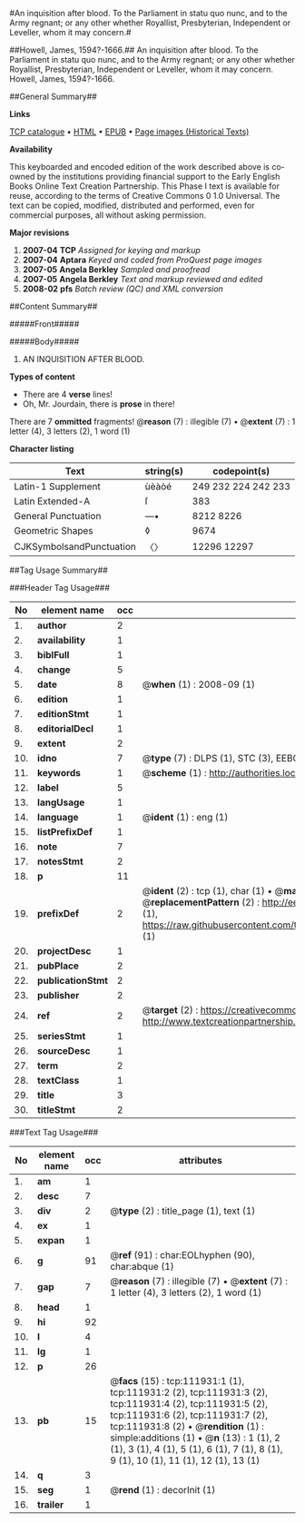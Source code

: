 #An inquisition after blood. To the Parliament in statu quo nunc, and to the Army regnant; or any other whether Royallist, Presbyterian, Independent or Leveller, whom it may concern.#

##Howell, James, 1594?-1666.##
An inquisition after blood. To the Parliament in statu quo nunc, and to the Army regnant; or any other whether Royallist, Presbyterian, Independent or Leveller, whom it may concern.
Howell, James, 1594?-1666.

##General Summary##

**Links**

[TCP catalogue](http://www.ota.ox.ac.uk/tcp/)  • 
[HTML](http://tei.it.ox.ac.uk/tcp/Texts-HTML/free/A86/A86624.html)  • 
[EPUB](http://tei.it.ox.ac.uk/tcp/Texts-EPUB/free/A86/A86624.epub) • 
[Page images (Historical Texts)](https://data.historicaltexts.jisc.ac.uk/view?pubId=eebo-99859832e&pageId=eebo-99859832e-111931-1)

**Availability**

This keyboarded and encoded edition of the
	       work described above is co-owned by the institutions
	       providing financial support to the Early English Books
	       Online Text Creation Partnership. This Phase I text is
	       available for reuse, according to the terms of Creative
	       Commons 0 1.0 Universal. The text can be copied,
	       modified, distributed and performed, even for
	       commercial purposes, all without asking permission.

**Major revisions**

1. __2007-04__ __TCP__ *Assigned for keying and markup*
1. __2007-04__ __Aptara__ *Keyed and coded from ProQuest page images*
1. __2007-05__ __Angela Berkley__ *Sampled and proofread*
1. __2007-05__ __Angela Berkley__ *Text and markup reviewed and edited*
1. __2008-02__ __pfs__ *Batch review (QC) and XML conversion*

##Content Summary##

#####Front#####

#####Body#####

1. AN
INQUISITION
AFTER
BLOOD.

**Types of content**

  * There are 4 **verse** lines!
  * Oh, Mr. Jourdain, there is **prose** in there!

There are 7 **ommitted** fragments! 
 @__reason__ (7) : illegible (7)  •  @__extent__ (7) : 1 letter (4), 3 letters (2), 1 word (1)

**Character listing**


|Text|string(s)|codepoint(s)|
|---|---|---|
|Latin-1 Supplement|ùèàòé|249 232 224 242 233|
|Latin Extended-A|ſ|383|
|General Punctuation|—•|8212 8226|
|Geometric Shapes|◊|9674|
|CJKSymbolsandPunctuation|〈〉|12296 12297|

##Tag Usage Summary##

###Header Tag Usage###

|No|element name|occ|attributes|
|---|---|---|---|
|1.|__author__|2||
|2.|__availability__|1||
|3.|__biblFull__|1||
|4.|__change__|5||
|5.|__date__|8| @__when__ (1) : 2008-09 (1)|
|6.|__edition__|1||
|7.|__editionStmt__|1||
|8.|__editorialDecl__|1||
|9.|__extent__|2||
|10.|__idno__|7| @__type__ (7) : DLPS (1), STC (3), EEBO-CITATION (1), PROQUEST (1), VID (1)|
|11.|__keywords__|1| @__scheme__ (1) : http://authorities.loc.gov/ (1)|
|12.|__label__|5||
|13.|__langUsage__|1||
|14.|__language__|1| @__ident__ (1) : eng (1)|
|15.|__listPrefixDef__|1||
|16.|__note__|7||
|17.|__notesStmt__|2||
|18.|__p__|11||
|19.|__prefixDef__|2| @__ident__ (2) : tcp (1), char (1)  •  @__matchPattern__ (2) : ([0-9\-]+):([0-9IVX]+) (1), (.+) (1)  •  @__replacementPattern__ (2) : http://eebo.chadwyck.com/downloadtiff?vid=$1&page=$2 (1), https://raw.githubusercontent.com/textcreationpartnership/Texts/master/tcpchars.xml#$1 (1)|
|20.|__projectDesc__|1||
|21.|__pubPlace__|2||
|22.|__publicationStmt__|2||
|23.|__publisher__|2||
|24.|__ref__|2| @__target__ (2) : https://creativecommons.org/publicdomain/zero/1.0/ (1), http://www.textcreationpartnership.org/docs/. (1)|
|25.|__seriesStmt__|1||
|26.|__sourceDesc__|1||
|27.|__term__|2||
|28.|__textClass__|1||
|29.|__title__|3||
|30.|__titleStmt__|2||


###Text Tag Usage###

|No|element name|occ|attributes|
|---|---|---|---|
|1.|__am__|1||
|2.|__desc__|7||
|3.|__div__|2| @__type__ (2) : title_page (1), text (1)|
|4.|__ex__|1||
|5.|__expan__|1||
|6.|__g__|91| @__ref__ (91) : char:EOLhyphen (90), char:abque (1)|
|7.|__gap__|7| @__reason__ (7) : illegible (7)  •  @__extent__ (7) : 1 letter (4), 3 letters (2), 1 word (1)|
|8.|__head__|1||
|9.|__hi__|92||
|10.|__l__|4||
|11.|__lg__|1||
|12.|__p__|26||
|13.|__pb__|15| @__facs__ (15) : tcp:111931:1 (1), tcp:111931:2 (2), tcp:111931:3 (2), tcp:111931:4 (2), tcp:111931:5 (2), tcp:111931:6 (2), tcp:111931:7 (2), tcp:111931:8 (2)  •  @__rendition__ (1) : simple:additions (1)  •  @__n__ (13) : 1 (1), 2 (1), 3 (1), 4 (1), 5 (1), 6 (1), 7 (1), 8 (1), 9 (1), 10 (1), 11 (1), 12 (1), 13 (1)|
|14.|__q__|3||
|15.|__seg__|1| @__rend__ (1) : decorInit (1)|
|16.|__trailer__|1||
